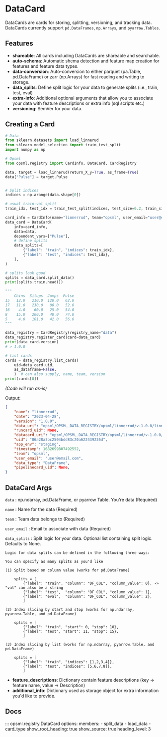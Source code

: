 # DataCard

DataCards are cards for storing, splitting, versioning, and tracking data. DataCards currently support `pd.DataFrames`, `np.Arrays`, and `pyarrow.Tables`.

## Features
- **shareable**: All cards including DataCards are shareable and searchable.
- **auto-schema**: Automatic shema detection and feature map creation for features and feature data types.
- **data-conversion**: Auto-conversion to either parquet (pa.Table, pd.DataFrame) or zarr (np.Arrays) for fast reading and writing to storage.
- **data_splits**: Define split logic for your data to generate splits (i.e., train, test, eval)
- **extra-info**: Additional optional arguments that allow you to associate your data with feature descriptions or extra info (sql scripts etc.)
- **versioning**: SemVer for your data.

## Creating a Card

```py
# Data
from sklearn.datasets import load_linnerud
from sklearn.model_selection import train_test_split
import numpy as np

# Opsml
from opsml.registry import CardInfo, DataCard, CardRegistry

data, target = load_linnerud(return_X_y=True, as_frame=True)
data["Pulse"] = target.Pulse


# Split indices
indices = np.arange(data.shape[0])

# usual train-val split
train_idx, test_idx = train_test_split(indices, test_size=0.2, train_size=None)

card_info = CardInfo(name="linnerrud", team="opsml", user_email="user@email.com")
data_card = DataCard(
    info=card_info,
    data=data,
    dependent_vars=["Pulse"],
    # define splits
    data_splits=[
        {"label": "train", "indices": train_idx},
        {"label": "test", "indices": test_idx},
    ],
)

# splits look good
splits = data_card.split_data()
print(splits.train.head())

"""   
    Chins  Situps  Jumps  Pulse
15   12.0   210.0  120.0   62.0
17   11.0   230.0   80.0   52.0
16    4.0    60.0   25.0   54.0
8    15.0   200.0   40.0   74.0
5     4.0   101.0   42.0   56.0
"""

data_registry = CardRegistry(registry_name="data")
data_registry.register_card(card=data_card)
print(data_card.version)
# > 1.0.0

# list cards
cards = data_registry.list_cards(
    uid=data_card.uid, 
    as_dataframe=False,
    )  # can also supply, name, team, version
print(cards[0])

```
*(Code will run as-is)*

Output:

```json
{
    "name": "linnerrud",
    "date": "2023-04-28",
    "version": "1.0.0",
    "data_uri": "opsml/OPSML_DATA_REGISTRY/opsml/linnerrud/v-1.0.0/linnerrud.parquet",
    "runcard_uid": None,
    "datacard_uri": "opsml/OPSML_DATA_REGISTRY/opsml/linnerrud/v-1.0.0/datacard.joblib",
    "uid": "06a28a3bc2504bdd83c20a622439236d",
    "app_env": "staging",
    "timestamp": 1682699807492552,
    "team": "opsml",
    "user_email": "user@email.com",
    "data_type": "DataFrame",
    "pipelinecard_uid": None,
}
```


## DataCard Args

`data`
: np.ndarray, pd.DataFrame, or pyarrow Table. You're data (Required)

`name`
: Name for the data (Required)

`team`
: Team data belongs to (Required)

`user_email`
: Email to associate with data (Required)

`data_splits`
: Split logic for your data. Optional list containing split logic. Defaults to None.

    Logic for data splits can be defined in the following three ways:

    You can specify as many splits as you'd like

    (1) Split based on column value (works for pd.DataFrame)

        splits = [
            {"label": "train", "column": "DF_COL", "column_value": 0}, -> "val" can also be a string
            {"label": "test",  "column": "DF_COL", "column_value": 1},
            {"label": "eval",  "column": "DF_COL", "column_value": 2},
            ]

    (2) Index slicing by start and stop (works for np.ndarray, pyarrow.Table, and pd.DataFrame)

        splits = [
            {"label": "train", "start": 0, "stop": 10},
            {"label": "test", "start": 11, "stop": 15},
            ]

    (3) Index slicing by list (works for np.ndarray, pyarrow.Table, and pd.DataFrame)

        splits = [
            {"label": "train", "indices": [1,2,3,4]},
            {"label": "test", "indices": [5,6,7,8]},
            ]

- **feature_descriptions**: Dictionary contain feature descriptions (key -> feature name, value -> Description)
- **additional_info**: Dictionary used as storage object for extra information you'd like to provide.


## Docs

::: opsml.registry.DataCard
    options:
        members:
            - split_data
            - load_data
            - card_type
        show_root_heading: true
        show_source: true
        heading_level: 3
